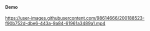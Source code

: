 
#### Demo

https://user-images.githubusercontent.com/98614666/200188523-f90b752d-dbe6-443a-9a84-61961a3489a1.mp4

